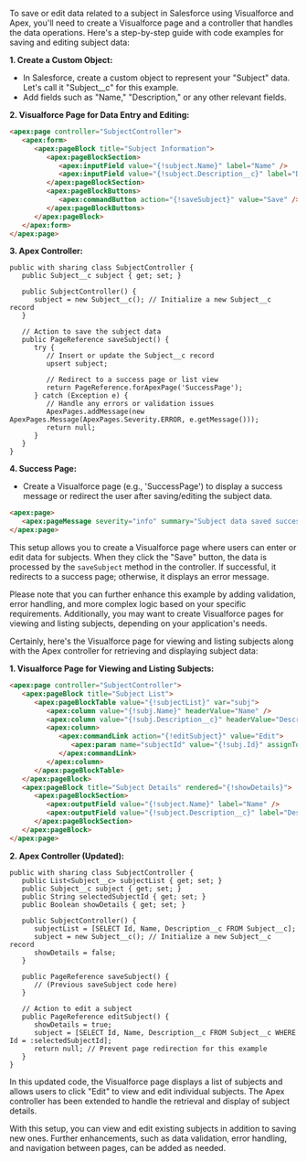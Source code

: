 To save or edit data related to a subject in Salesforce using Visualforce and Apex, you'll need to create a Visualforce page and a controller that handles the data operations. Here's a step-by-step guide with code examples for saving and editing subject data:

**1. Create a Custom Object:**
   - In Salesforce, create a custom object to represent your "Subject" data. Let's call it "Subject__c" for this example.
   - Add fields such as "Name," "Description," or any other relevant fields.

**2. Visualforce Page for Data Entry and Editing:**

```html
<apex:page controller="SubjectController">
   <apex:form>
      <apex:pageBlock title="Subject Information">
         <apex:pageBlockSection>
            <apex:inputField value="{!subject.Name}" label="Name" />
            <apex:inputField value="{!subject.Description__c}" label="Description" />
         </apex:pageBlockSection>
         <apex:pageBlockButtons>
            <apex:commandButton action="{!saveSubject}" value="Save" />
         </apex:pageBlockButtons>
      </apex:pageBlock>
   </apex:form>
</apex:page>
```

**3. Apex Controller:**

```apex
public with sharing class SubjectController {
   public Subject__c subject { get; set; }

   public SubjectController() {
      subject = new Subject__c(); // Initialize a new Subject__c record
   }

   // Action to save the subject data
   public PageReference saveSubject() {
      try {
         // Insert or update the Subject__c record
         upsert subject;

         // Redirect to a success page or list view
         return PageReference.forApexPage('SuccessPage');
      } catch (Exception e) {
         // Handle any errors or validation issues
         ApexPages.addMessage(new ApexPages.Message(ApexPages.Severity.ERROR, e.getMessage()));
         return null;
      }
   }
}
```

**4. Success Page:**
   - Create a Visualforce page (e.g., 'SuccessPage') to display a success message or redirect the user after saving/editing the subject data.

```html
<apex:page>
   <apex:pageMessage severity="info" summary="Subject data saved successfully!" />
</apex:page>
```

This setup allows you to create a Visualforce page where users can enter or edit data for subjects. When they click the "Save" button, the data is processed by the `saveSubject` method in the controller. If successful, it redirects to a success page; otherwise, it displays an error message.

Please note that you can further enhance this example by adding validation, error handling, and more complex logic based on your specific requirements. Additionally, you may want to create Visualforce pages for viewing and listing subjects, depending on your application's needs.

Certainly, here's the Visualforce page for viewing and listing subjects along with the Apex controller for retrieving and displaying subject data:

**1. Visualforce Page for Viewing and Listing Subjects:**

```html
<apex:page controller="SubjectController">
   <apex:pageBlock title="Subject List">
      <apex:pageBlockTable value="{!subjectList}" var="subj">
         <apex:column value="{!subj.Name}" headerValue="Name" />
         <apex:column value="{!subj.Description__c}" headerValue="Description" />
         <apex:column>
            <apex:commandLink action="{!editSubject}" value="Edit">
               <apex:param name="subjectId" value="{!subj.Id}" assignTo="{!selectedSubjectId}" />
            </apex:commandLink>
         </apex:column>
      </apex:pageBlockTable>
   </apex:pageBlock>
   <apex:pageBlock title="Subject Details" rendered="{!showDetails}">
      <apex:pageBlockSection>
         <apex:outputField value="{!subject.Name}" label="Name" />
         <apex:outputField value="{!subject.Description__c}" label="Description" />
      </apex:pageBlockSection>
   </apex:pageBlock>
</apex:page>
```

**2. Apex Controller (Updated):**

```apex
public with sharing class SubjectController {
   public List<Subject__c> subjectList { get; set; }
   public Subject__c subject { get; set; }
   public String selectedSubjectId { get; set; }
   public Boolean showDetails { get; set; }

   public SubjectController() {
      subjectList = [SELECT Id, Name, Description__c FROM Subject__c];
      subject = new Subject__c(); // Initialize a new Subject__c record
      showDetails = false;
   }

   public PageReference saveSubject() {
      // (Previous saveSubject code here)
   }

   // Action to edit a subject
   public PageReference editSubject() {
      showDetails = true;
      subject = [SELECT Id, Name, Description__c FROM Subject__c WHERE Id = :selectedSubjectId];
      return null; // Prevent page redirection for this example
   }
}
```

In this updated code, the Visualforce page displays a list of subjects and allows users to click "Edit" to view and edit individual subjects. The Apex controller has been extended to handle the retrieval and display of subject details.

With this setup, you can view and edit existing subjects in addition to saving new ones. Further enhancements, such as data validation, error handling, and navigation between pages, can be added as needed.
